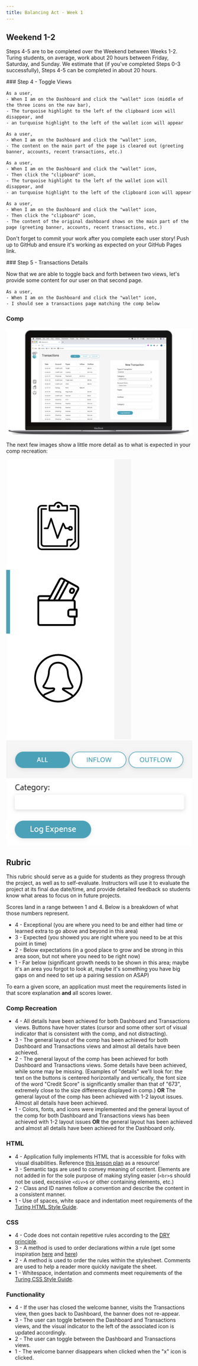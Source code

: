 ```yaml
---
title: Balancing Act - Week 1
---
```


## Weekend 1-2

Steps 4-5 are to be completed over the Weekend between Weeks 1-2. Turing students, on average, work about 20 hours between Friday, Saturday, and Sunday. We estimate that (if you've completed Steps 0-3 successfully), Steps 4-5 can be completed in about 20 hours.

<section class="call-to-action">
### Step 4 - Toggle Views

```
As a user,
- When I am on the Dashboard and click the "wallet" icon (middle of the three icons on the nav bar),
- The turquoise highlight to the left of the clipboard icon will disappear, and
- an turquoise highlight to the left of the wallet icon will appear
```

```
As a user,
- When I am on the Dashboard and click the "wallet" icon,
- The content on the main part of the page is cleared out (greeting banner, accounts, recent transactions, etc.)
```

```
As a user,
- When I am on the Dashboard and click the "wallet" icon,
- Then click the "clipboard" icon,
- The turquoise highlight to the left of the wallet icon will disappear, and
- an turquoise highlight to the left of the clipboard icon will appear
```

```
As a user,
- When I am on the Dashboard and click the "wallet" icon,
- Then click the "clipboard" icon,
- The content of the original dashboard shows on the main part of the page (greeting banner, accounts, recent transactions, etc.)
```
</section>

Don't forget to commit your work after you complete each user story! Push up to GitHub and ensure it's working as expected on your GitHub Pages link.

<section class="call-to-action">
### Step 5 - Transactions Details

Now that we are able to toggle back and forth between two views, let's provide some content for our user on that second page.

```
As a user,
- When I am on the Dashboard and click the "wallet" icon,
- I should see a transactions page matching the comp below
```
</section>

### Comp

<img src="../assets/balancing-act/transactions-comp.png" alt="Transactions Comp">

The next few images show a little more detail as to what is expected in your comp recreation:

<img src="../assets/balancing-act/nav-details-2.png" alt="Completed project">

<img src="../assets/balancing-act/filter-btns.png" alt="Completed project">

<img src="../assets/balancing-act/form-detail.png" alt="Completed project">

## Rubric

This rubric should serve as a guide for students as they progress through the project, as well as to self-evaluate. Instructors will use it to evaluate the project at its final due date/time, and provide detailed feedback so students know what areas to focus on in future projects.

Scores land in a range between 1 and 4. Below is a breakdown of what those numbers represent.

* 4 - Exceptional (you are where you need to be and either had time or learned extra to go above and beyond in this area)
* 3 - Expected (you showed you are right where you need to be at this point in time)
* 2 - Below expectations (in a good place to grow and be strong in this area soon, but not where you need to be right now)
* 1 - Far below (significant growth needs to be shown in this area; maybe it's an area you forgot to look at, maybe it's something you have big gaps on and need to set up a pairing session on ASAP)

To earn a given score, an application must meet the requirements listed in that score explanation **and** all scores lower.

### Comp Recreation

* 4 - All details have been achieved for both Dashboard and Transactions views. Buttons have hover states (cursor and some other sort of visual indicator that is consistent with the comp, and not distracting).
* 3 - The general layout of the comp has been achieved for both Dashboard and Transactions views and almost all details have been achieved.
* 2 - The general layout of the comp has been achieved for both Dashboard and Transactions views. Some details have been achieved, while some may be missing. (Examples of "details" we'll look for: the text on the buttons is centered horizontally and vertically, the font size of the word "Credit Score" is significantly smaller than that of "673", extremely close to the size difference displayed in comp.) **OR** The general layout of the comp has been achieved with 1-2 layout issues. Almost all details have been achieved.
* 1 - Colors, fonts, and icons were implemented and the general layout of the comp for both Dashboard and Transactions views has been achieved with 1-2 layout issues **OR** the general layout has been achieved and almost all details have been achieved for the Dashboard only.

### HTML

* 4 - Application fully implements HTML that is accessible for folks with visual disabilities. Reference [this lesson plan](https://frontend.turing.io/lessons/floating/aria-accessibility.html) as a resource!
* 3 - Semantic tags are used to convey meaning of content. Elements are not added in for the sole purpose of making styling easier (`<br>`s should not be used, excessive `<div>`s or other containing elements, etc.)
* 2 - Class and ID names follow a convention and describe the content in a consistent manner.
* 1 - Use of spaces, white space and indentation meet requirements of the [Turing HTML Style Guide](https://github.com/turingschool-examples/html).

### CSS

* 4 - Code does not contain repetitive rules according to the [DRY principle](https://vanseodesign.com/css/dry-principles/).
* 3 - A method is used to order declarations within a rule (get some inspiration [here](https://9elements.com/css-rule-order/) and [here](https://webdesign.tutsplus.com/articles/outside-in-ordering-css-properties-by-importance--cms-21685))
* 2 - A method is used to order the rules within the stylesheet. Comments are used to help a reader more quickly navigate the sheet.
* 1 - Whitespace, indentation and comments meet requirements of the [Turing CSS Style Guide](https://github.com/turingschool-examples/css).

### Functionality

* 4 - If the user has closed the welcome banner, visits the Transactions view, then goes back to Dashboard, the banner does not re-appear.
* 3 - The user can toggle between the Dashboard and Transactions views, and the visual indicator to the left of the associated icon is updated accordingly.
* 2 - The user can toggle between the Dashboard and Transactions views.
* 1 - The welcome banner disappears when clicked when the "x" icon is clicked.
